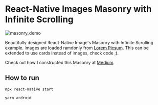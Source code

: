 # React-Native Images Masonry with Infinite Scrolling

  ![masonry_demo](./demo.gif)

  Beautifully designed React-Native Image's Masonry with Infinite Scrolling example. Images are loaded ramdonly from [Lorem Picsum](https://picsum.photos/). This can be extended to use cards instead of images, check code ;).

  Check out how I constructed this Masonry at
  [Medium](https://medium.com/@rojas_31524/react-native-masonry-with-infinite-scrolling-6104392f0ff4).

## How to run

``` npx react-native start ```


``` yarn android ```
